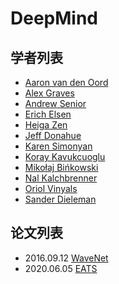 # DeepMind

## 学者列表

- [Aaron van den Oord](../Authors/Aaron_van_den_Oord.md)
- [Alex Graves](../Authors/Alex_Graves.md)
- [Andrew Senior](../Authors/Andrew_Senior.md) 
- [Erich Elsen](../Authors/Erich_Elsen.md)
- [Heiga Zen](../Authors/Heiga_Zen.md)
- [Jeff Donahue](../Authors/Jeff_Donahue.md)
- [Karen Simonyan](../Authors/Karen_Simonyan.md)
- [Koray Kavukcuoglu](../Authors/Koray_Kavukcuoglu.md)
- [Mikołaj Bińkowski](../Authors/Mikołaj_Binkowski.md)
- [Nal Kalchbrenner](../Authors/Nal_Kalchbrenner.md)
- [Oriol Vinyals](../Authors/Oriol_Vinyals.md)
- [Sander Dieleman](../Authors/Sander_Dieleman.md)

## 论文列表

- 2016.09.12 [WaveNet](../Models/TTS3_Vocoder/2016.09.12_WaveNet.md)
- 2020.06.05 [EATS](../Models/E2E/2020.06.05_EATS.md)
